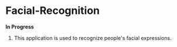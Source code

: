 # Facial-Recognition


**In Progress**




1. This application is used to recognize people's facial expressions.
